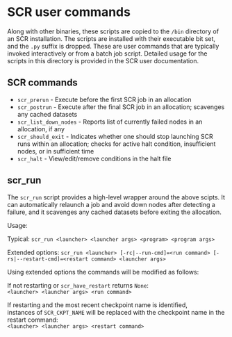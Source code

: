 # SCR user commands
Along with other binaries, these scripts are copied to the ``/bin`` directory of an SCR installation.
The scripts are installed with their executable bit set, and the ``.py`` suffix is dropped.
These are user commands that are typically invoked interactively or from a batch job script.
Detailed usage for the scripts in this directory is provided in the SCR user documentation.

## SCR commands

- ``scr_prerun``          - Execute before the first SCR job in an allocation
- ``scr_postrun``         - Execute after the final SCR job in an allocation; scavenges any cached datasets
- ``scr_list_down_nodes`` - Reports list of currently failed nodes in an allocation, if any
- ``scr_should_exit``     - Indicates whether one should stop launching SCR runs within an allocation; checks for active halt condition, insufficient nodes, or in sufficient time
- ``scr_halt``            - View/edit/remove conditions in the halt file  

## scr\_run

The ``scr_run`` script provides a high-level wrapper around the above scipts.
It can automatically relaunch a job and avoid down nodes after detecting a failure,
and it scavenges any cached datasets before exiting the allocation.
  
Usage:
 
Typical:
``scr_run <launcher> <launcher args> <program> <program args>``  
 
Extended options:
``scr_run <launcher> [-rc|--run-cmd]=<run command> [-rs|--restart-cmd]=<restart command> <launcher args>``  

Using extended options the commands will be modified as follows:  

If not restarting or ``scr_have_restart`` returns ``None``:  
``<launcher> <launcher args> <run command>``  

If restarting and the most recent checkpoint name is identified,  
instances of `SCR_CKPT_NAME` will be replaced with the checkpoint name in the restart command:  
``<launcher> <launcher args> <restart command>``  
